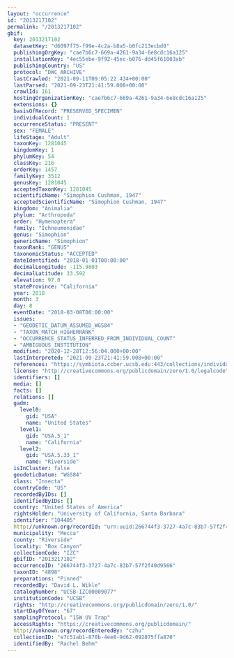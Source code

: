 ```yaml
---
layout: "occurrence"
id: "2013217102"
permalink: "/2013217102"
gbif:
  key: 2013217102
  datasetKey: "d6097f75-f99e-4c2a-b8a5-b0fc213ecbd0"
  publishingOrgKey: "cae7b6c7-669a-4261-9a34-6e8cdc16a125"
  installationKey: "4ec55ebe-9f92-45ec-b076-dd45f61003ab"
  publishingCountry: "US"
  protocol: "DWC_ARCHIVE"
  lastCrawled: "2021-09-11T09:05:22.434+00:00"
  lastParsed: "2021-09-23T21:41:59.008+00:00"
  crawlId: 161
  hostingOrganizationKey: "cae7b6c7-669a-4261-9a34-6e8cdc16a125"
  extensions: {}
  basisOfRecord: "PRESERVED_SPECIMEN"
  individualCount: 1
  occurrenceStatus: "PRESENT"
  sex: "FEMALE"
  lifeStage: "Adult"
  taxonKey: 1281045
  kingdomKey: 1
  phylumKey: 54
  classKey: 216
  orderKey: 1457
  familyKey: 3512
  genusKey: 1281045
  acceptedTaxonKey: 1281045
  scientificName: "Simophion Cushman, 1947"
  acceptedScientificName: "Simophion Cushman, 1947"
  kingdom: "Animalia"
  phylum: "Arthropoda"
  order: "Hymenoptera"
  family: "Ichneumonidae"
  genus: "Simophion"
  genericName: "Simophion"
  taxonRank: "GENUS"
  taxonomicStatus: "ACCEPTED"
  dateIdentified: "2018-01-01T00:00:00"
  decimalLongitude: -115.9803
  decimalLatitude: 33.592
  elevation: 97.0
  stateProvince: "California"
  year: 2018
  month: 3
  day: 8
  eventDate: "2018-03-08T00:00:00"
  issues:
  - "GEODETIC_DATUM_ASSUMED_WGS84"
  - "TAXON_MATCH_HIGHERRANK"
  - "OCCURRENCE_STATUS_INFERRED_FROM_INDIVIDUAL_COUNT"
  - "AMBIGUOUS_INSTITUTION"
  modified: "2020-12-28T12:56:04.000+00:00"
  lastInterpreted: "2021-09-23T21:41:59.008+00:00"
  references: "https://symbiota.ccber.ucsb.edu:443/collections/individual/index.php?occid=104405"
  license: "http://creativecommons.org/publicdomain/zero/1.0/legalcode"
  identifiers: []
  media: []
  facts: []
  relations: []
  gadm:
    level0:
      gid: "USA"
      name: "United States"
    level1:
      gid: "USA.5_1"
      name: "California"
    level2:
      gid: "USA.5.33_1"
      name: "Riverside"
  isInCluster: false
  geodeticDatum: "WGS84"
  class: "Insecta"
  countryCode: "US"
  recordedByIDs: []
  identifiedByIDs: []
  country: "United States of America"
  rightsHolder: "University of California, Santa Barbara"
  identifier: "104405"
  http://unknown.org/recordId: "urn:uuid:266744f3-3727-4a7c-83b7-57f2f40d9566"
  municipality: "Mecca"
  county: "Riverside"
  locality: "Box Canyon"
  collectionCode: "IZC"
  gbifID: "2013217102"
  occurrenceID: "266744f3-3727-4a7c-83b7-57f2f40d9566"
  taxonID: "4898"
  preparations: "Pinned"
  recordedBy: "David L. Wikle"
  catalogNumber: "UCSB-IZC00009077"
  institutionCode: "UCSB"
  rights: "http://creativecommons.org/publicdomain/zero/1.0/"
  startDayOfYear: "67"
  samplingProtocol: "15W UV Trap"
  accessRights: "https://creativecommons.org/publicdomain/"
  http://unknown.org/recordEnteredBy: "czhu"
  collectionID: "e7c51ab1-870b-4ee8-9d62-092875ffa870"
  identifiedBy: "Rachel Behm"
---
```

